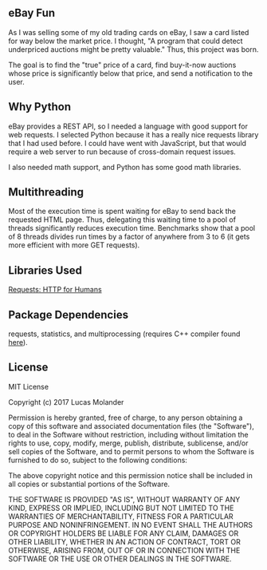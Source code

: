 ## eBay Fun
As I was selling some of my old trading cards on eBay, I saw a card listed for
way below the market price. I thought, "A program that could detect underpriced
auctions might be pretty valuable." Thus, this project was born.

The goal is to find the "true" price of a card, find buy-it-now auctions whose
price is significantly below that price, and send a notification to the user.

## Why Python
eBay provides a REST API, so I needed a language with good support for web
requests. I selected Python because it has a really nice requests library that
I had used before. I could have went with JavaScript, but that would require a
web server to run because of cross-domain request issues.

I also needed math support, and Python has some good math libraries.

## Multithreading
Most of the execution time is spent waiting for eBay to send back the requested
HTML page. Thus, delegating this waiting time to a pool of threads significantly
reduces execution time. Benchmarks show that a pool of 8 threads divides run
times by a factor of anywhere from 3 to 6 (it gets more efficient with more GET
requests).

## Libraries Used
[Requests: HTTP for Humans](http://docs.python-requests.org)

## Package Dependencies
requests, statistics, and multiprocessing (requires C++ compiler found
[here](https://www.microsoft.com/en-us/download/confirmation.aspx?id=44266)).

## License
MIT License

Copyright (c) 2017 Lucas Molander

Permission is hereby granted, free of charge, to any person obtaining a copy
of this software and associated documentation files (the "Software"), to deal
in the Software without restriction, including without limitation the rights
to use, copy, modify, merge, publish, distribute, sublicense, and/or sell
copies of the Software, and to permit persons to whom the Software is
furnished to do so, subject to the following conditions:

The above copyright notice and this permission notice shall be included in all
copies or substantial portions of the Software.

THE SOFTWARE IS PROVIDED "AS IS", WITHOUT WARRANTY OF ANY KIND, EXPRESS OR
IMPLIED, INCLUDING BUT NOT LIMITED TO THE WARRANTIES OF MERCHANTABILITY,
FITNESS FOR A PARTICULAR PURPOSE AND NONINFRINGEMENT. IN NO EVENT SHALL THE
AUTHORS OR COPYRIGHT HOLDERS BE LIABLE FOR ANY CLAIM, DAMAGES OR OTHER
LIABILITY, WHETHER IN AN ACTION OF CONTRACT, TORT OR OTHERWISE, ARISING FROM,
OUT OF OR IN CONNECTION WITH THE SOFTWARE OR THE USE OR OTHER DEALINGS IN THE
SOFTWARE.